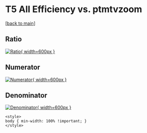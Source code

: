 # T5 All Efficiency vs. ptmtvzoom

[[back to main](./)]



## Ratio

[![Ratio](../mtv/var/T5_0_eff_ptmtvzoom.png){ width=600px }](../mtv/var/T5_0_eff_ptmtvzoom.pdf)

## Numerator

[![Numerator](../mtv/num/T5_0_eff_ptmtvzoom_num.png){ width=600px }](../mtv/num/T5_0_eff_ptmtvzoom_num.pdf)

## Denominator

[![Denominator](../mtv/den/T5_0_eff_ptmtvzoom_den.png){ width=600px }](../mtv/den/T5_0_eff_ptmtvzoom_den.pdf)


``` {=html}
<style>
body { min-width: 100% !important; }
</style>
```
